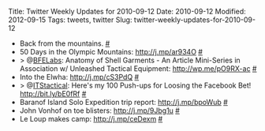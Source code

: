Title: Twitter Weekly Updates for 2010-09-12
Date: 2010-09-12
Modified: 2012-09-15
Tags: tweets, twitter
Slug: twitter-weekly-updates-for-2010-09-12

<ul class="aktt_tweet_digest">
	<li>Back from the mountains. <a href="http://twitter.com/pigmonkey/statuses/24121374570" class="aktt_tweet_time">#</a></li>
	<li>50 Days in the Olympic Mountains: <a href="http://j.mp/ar934O" rel="nofollow">http://j.mp/ar934O</a> <a href="http://twitter.com/pigmonkey/statuses/24124307103" class="aktt_tweet_time">#</a></li>
	<li>&gt; @<a href="http://twitter.com/BFELabs" class="aktt_username">BFELabs</a>: Anatomy of Shell Garments - An Article Mini-Series in Association w/ Unleashed Tactical Equipment: <a href="http://wp.me/pO9RX-ac" rel="nofollow">http://wp.me/pO9RX-ac</a> <a href="http://twitter.com/pigmonkey/statuses/24126881924" class="aktt_tweet_time">#</a></li>
	<li>Into the Elwha: <a href="http://j.mp/cS3PdQ" rel="nofollow">http://j.mp/cS3PdQ</a> <a href="http://twitter.com/pigmonkey/statuses/24126905481" class="aktt_tweet_time">#</a></li>
	<li>&gt; @<a href="http://twitter.com/ITStactical" class="aktt_username">ITStactical</a>: Here's my 100 Push-ups for Loosing the Facebook Bet! <a href="http://bit.ly/bE0fRf" rel="nofollow">http://bit.ly/bE0fRf</a> <a href="http://twitter.com/pigmonkey/statuses/24156432505" class="aktt_tweet_time">#</a></li>
	<li>Baranof Island Solo Expedition trip report: <a href="http://j.mp/bpoWub" rel="nofollow">http://j.mp/bpoWub</a> <a href="http://twitter.com/pigmonkey/statuses/24166749620" class="aktt_tweet_time">#</a></li>
	<li>John Vonhof on toe blisters: <a href="http://j.mp/9Jbg1u" rel="nofollow">http://j.mp/9Jbg1u</a> <a href="http://twitter.com/pigmonkey/statuses/24209248984" class="aktt_tweet_time">#</a></li>
	<li>Le Loup makes camp: <a href="http://j.mp/ceDexm" rel="nofollow">http://j.mp/ceDexm</a> <a href="http://twitter.com/pigmonkey/statuses/24235232750" class="aktt_tweet_time">#</a></li>
</ul>

